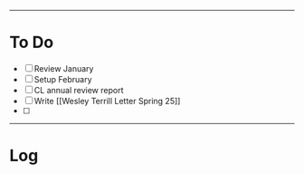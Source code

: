 
---
# To Do

- [ ] Review January 
- [ ] Setup February
- [ ] CL annual review report
- [ ] Write [[Wesley Terrill Letter Spring 25]]
- [ ] 

---

# Log
